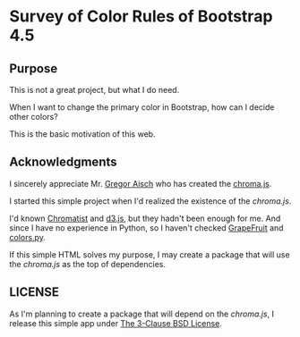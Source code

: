 # Survey of Color Rules of Bootstrap 4.5

## Purpose

This is not a great project, but what I do need.

When I want to change the primary color in Bootstrap, how can I decide other colors?

This is the basic motivation of this web.

## Acknowledgments

I sincerely appreciate Mr. [Gregor Aisch](https://github.com/gka) who has created the [chroma.js](https://github.com/gka/chroma.js).

I started this simple project when I'd realized the existence of the *chroma.js*.

I'd known [Chromatist](https://github.com/jrus/chromatist) and [d3.js](https://github.com/mbostock/d3), but they hadn't been enough for me. And since I have no experience in Python, so I haven't checked [GrapeFruit](https://github.com/xav/Grapefruit) and [colors.py](https://github.com/mattrobenolt/colors.py).

If this simple HTML solves my purpose, I may create a package that will use the *chroma.js* as the top of dependencies.

## LICENSE

As I'm planning to create a package that will depend on the *chroma.js*, I release this simple app under [The 3-Clause BSD License](https://opensource.org/licenses/BSD-3-Clause).